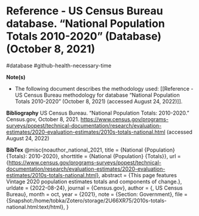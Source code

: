 # Reference - US Census Bureau database. “National Population Totals 2010-2020” (Database) (October 8, 2021)
#database #github-health-necessary-time 

**Note(s)**
- The following document describes the methodology used: [[Reference - US Census Bureau methodology for database “National Population Totals 2010-2020” (October 8, 2021) (accessed August 24, 2022)]].


**Bibliography**
US Census Bureau. “National Population Totals: 2010-2020.” Census.gov, October 8, 2021. https://www.census.gov/programs-surveys/popest/technical-documentation/research/evaluation-estimates/2020-evaluation-estimates/2010s-totals-national.html (accessed August 24, 2022)


**BibTex**
@misc{noauthor_national_2021,
	title = {National {Population} {Totals}: 2010-2020},
	shorttitle = {National {Population} {Totals}},
	url = {https://www.census.gov/programs-surveys/popest/technical-documentation/research/evaluation-estimates/2020-evaluation-estimates/2010s-totals-national.html},
	abstract = {This page features Vintage 2020 population estimates totals and components of change.},
	urldate = {2022-08-24},
	journal = {Census.gov},
	author = {, US Census Bureau},
	month = oct,
	year = {2021},
	note = {Section: Government},
	file = {Snapshot:/home/tobka/Zotero/storage/2U66XR75/2010s-totals-national.html:text/html},
}